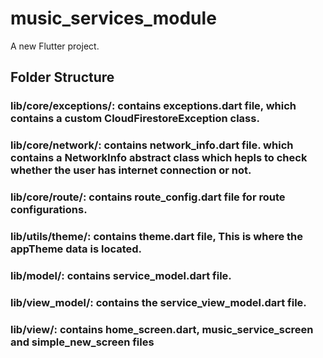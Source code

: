 # music_services_module

A new Flutter project.

## Folder Structure

### lib/core/exceptions/: contains exceptions.dart file, which contains a custom CloudFirestoreException class.
### lib/core/network/: contains network_info.dart file. which contains a NetworkInfo abstract class which hepls to check whether the user has internet connection  or not.
### lib/core/route/: contains route_config.dart file for route configurations.
### lib/utils/theme/: contains theme.dart file, This is where the appTheme data is located.
### lib/model/: contains service_model.dart file.
### lib/view_model/: contains the service_view_model.dart file.
### lib/view/: contains home_screen.dart, music_service_screen and simple_new_screen files
